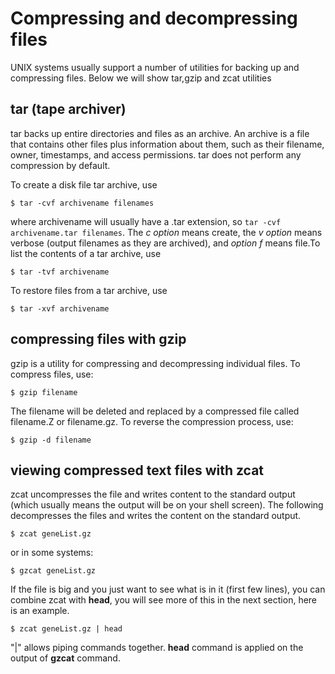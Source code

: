# Compressing and decompressing files

UNIX systems usually support a number of utilities for backing up and compressing files. Below we will show tar,gzip and zcat utilities

## tar (tape archiver)
tar backs up entire directories and files as an archive. An archive is a file that contains other files plus information about them, such as  their filename, owner, timestamps, and access permissions. tar does not perform any compression by default.

To create a disk file tar archive, use

    $ tar -cvf archivename filenames

where archivename will usually have a .tar extension, so `tar -cvf archivename.tar filenames`. The *c option* means create, the *v option* means verbose (output filenames as they are archived), and *option f* means file.To list the contents of a tar archive, use

    $ tar -tvf archivename

To restore files from a tar archive, use

    $ tar -xvf archivename


## compressing files with gzip
gzip is a utility for compressing and decompressing individual files. To compress files, use:

    $ gzip filename

The filename will be deleted and replaced by a compressed file called filename.Z or filename.gz. To reverse the compression process, use:

    $ gzip -d filename

## viewing compressed text files with zcat
zcat uncompresses the file and writes content to the standard output (which usually means the output will be on your shell screen). The following decompresses the files and writes the content on the standard output.

 `$ zcat geneList.gz`

or in some systems:

 `$ gzcat geneList.gz`

If the file is big and you just want to see what is in it (first few lines), you can combine zcat with **head**, you will see more of this in the next section, here is an example.

 `$ zcat geneList.gz | head`

"|" allows piping commands together. **head** command is applied on the output of **gzcat** command.
